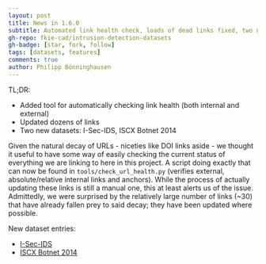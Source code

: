 ```yaml
---
layout: post
title: News in 1.6.0
subtitle: Automated link health check, loads of dead links fixed, two new datasets
gh-repo: fkie-cad/intrusion-detection-datasets
gh-badge: [star, fork, follow]
tags: [datasets, features]
comments: true
author: Philipp Bönninghausen
---
```


TL;DR:
- Added tool for automatically checking link health (both internal and external)
- Updated dozens of links
- Two new datasets: I-Sec-IDS, ISCX Botnet 2014

Given the natural decay of URLs - niceties like DOI links aside - we thought it useful to have some way of easily checking the current status of everything we are linking to here in this project.
A script doing exactly that can now be found in `tools/check_url_health.py` (verifies external, absolute/relative internal links and anchors).
While the process of actually updating these links is still a manual one, this at least alerts us of the issue.
Admittedly, we were surprised by the relatively large number of links (~30) that have already fallen prey to said decay;
they have been updated where possible.

New dataset entries:
- [I-Sec-IDS](/COMIDDS/content/datasets/i_sec_ids)
- [ISCX Botnet 2014](/COMIDDS/content/datasets/iscx_botnet_2014)